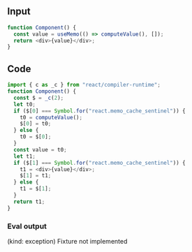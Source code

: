 
## Input

```javascript
function Component() {
  const value = useMemo(() => computeValue(), []);
  return <div>{value}</div>;
}
```

## Code

```javascript
import { c as _c } from "react/compiler-runtime";
function Component() {
  const $ = _c(2);
  let t0;
  if ($[0] === Symbol.for("react.memo_cache_sentinel")) {
    t0 = computeValue();
    $[0] = t0;
  } else {
    t0 = $[0];
  }
  const value = t0;
  let t1;
  if ($[1] === Symbol.for("react.memo_cache_sentinel")) {
    t1 = <div>{value}</div>;
    $[1] = t1;
  } else {
    t1 = $[1];
  }
  return t1;
}

```
      
### Eval output
(kind: exception) Fixture not implemented